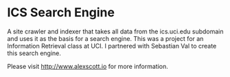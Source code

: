 # ICS Search Engine

A site crawler and indexer that takes all data from the ics.uci.edu subdomain and uses it as the basis for a search engine.
This was a project for an Information Retrieval class at UCI. I partnered with Sebastian Val to create this search engine.

Please visit http://www.alexscott.io for more information.

